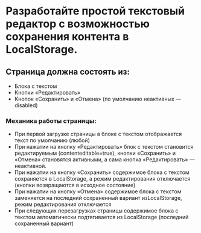 # Разработайте простой текстовый редактор с возможностью сохранения контента в LocalStorage.

## Страница должна состоять из:
- Блока с текстом
- Кнопки «Редактировать»
- Кнопок «Сохранить» и «Отмена» (по умолчанию неактивных — disabled)

### Механика работы страницы:
- При первой загрузке страницы в блоке с текстом отображается текст по умолчанию (любой)
- При нажатии на кнопку «Редактировать» блок с текстом становится редактируемым (contenteditable=true), кнопки «Сохранить» и «Отмена» становятся активными, а сама кнопка «Редактировать» — неактивной.  
- При нажатии на кнопку «Сохранить» содержимое блока с текстом сохраняется в LocalStorage, а режим редактирования отключается (кнопки возвращаются в исходное состояние)  
- При нажатии на кнопку «Отмена» содержимое блока с текстом заменяется на последний сохраненный вариант изLocalStorage, режим редактирования отключается  
- При следующих перезагрузках страницы содержимое блока с текстом автоматически подтягивается из LocalStorage (последний сохраненный вариант)  
